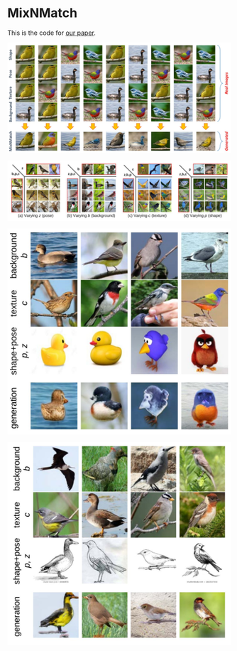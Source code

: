 # MixNMatch

This is the code for [our paper](https://github.com/Yuheng-Li/MixNMatch).


![MixNMatch](data/MixNMatch.png)

![vary](data/vary.png)

![cartoon2img](data/cartoon2img.png)

![sketch2img](data/sketch2img.png)
